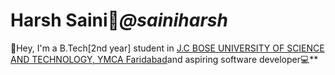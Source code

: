 # Harsh Saini:boy:_*@sainiharsh*_

👋Hey, I'm a B.Tech[2nd year] student in [J.C BOSE UNIVERSITY OF SCIENCE AND TECHNOLOGY, YMCA Faridabad](https://jcboseust.ac.in/)and aspiring software developer:computer:**




                                          
                                           



<!--
**sainiharsh/sainiharsh** is a ✨ _special_ ✨ repository because its `README.md` (this file) appears on your GitHub profile.

Here are some ideas to get you started:

- 🔭 I’m currently working on ...
- 🌱 I’m currently learning ...
- 👯 I’m looking to collaborate on ...
- 🤔 I’m looking for help with ...
- 💬 Ask me about ...
- 📫 How to reach me: ...
- 😄 Pronouns: ...
- ⚡ Fun fact: ...
-->
